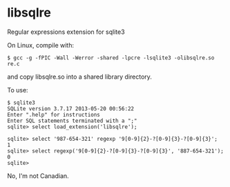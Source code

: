 # libsqlre
Regular expressions extension for sqlite3

On Linux, compile with:

```
$ gcc -g -fPIC -Wall -Werror -shared -lpcre -lsqlite3 -olibsqlre.so re.c
```

and copy libsqlre.so into a shared library directory.

To use:

```
$ sqlite3
SQLite version 3.7.17 2013-05-20 00:56:22
Enter ".help" for instructions
Enter SQL statements terminated with a ";"
sqlite> select load_extension('libsqlre');

sqlite> select '987-654-321' regexp '9[0-9]{2}-?[0-9]{3}-?[0-9]{3}';
1
sqlite> select regexp('9[0-9]{2}-?[0-9]{3}-?[0-9]{3}', '887-654-321');
0
sqlite>
```

No, I'm not Canadian.
